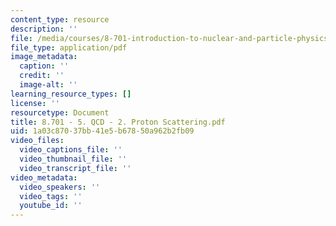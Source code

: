 ```yaml
---
content_type: resource
description: ''
file: /media/courses/8-701-introduction-to-nuclear-and-particle-physics-fall-2020/8701-5-qcd-2-proton-scattering.pdf
file_type: application/pdf
image_metadata:
  caption: ''
  credit: ''
  image-alt: ''
learning_resource_types: []
license: ''
resourcetype: Document
title: 8.701 - 5. QCD - 2. Proton Scattering.pdf
uid: 1a03c870-37bb-41e5-b678-50a962b2fb09
video_files:
  video_captions_file: ''
  video_thumbnail_file: ''
  video_transcript_file: ''
video_metadata:
  video_speakers: ''
  video_tags: ''
  youtube_id: ''
---
```

